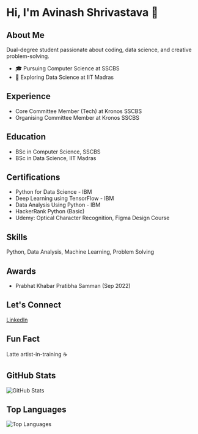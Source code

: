 # Hi, I'm Avinash Shrivastava 👋

## About Me
Dual-degree student passionate about coding, data science, and creative problem-solving.

- 🎓 Pursuing Computer Science at SSCBS
- 🤖 Exploring Data Science at IIT Madras

## Experience
- Core Committee Member (Tech) at Kronos SSCBS
- Organising Committee Member at Kronos SSCBS

## Education
- BSc in Computer Science, SSCBS
- BSc in Data Science, IIT Madras

## Certifications
- Python for Data Science - IBM
- Deep Learning using TensorFlow - IBM
- Data Analysis Using Python - IBM
- HackerRank Python (Basic)
- Udemy: Optical Character Recognition, Figma Design Course

## Skills
Python, Data Analysis, Machine Learning, Problem Solving

## Awards
- Prabhat Khabar Pratibha Samman (Sep 2022)

## Let's Connect
[LinkedIn](https://linkedin.com/in/avinash--shrivastava)

## Fun Fact
Latte artist-in-training ☕️

## GitHub Stats
![GitHub Stats](https://github-readme-stats.vercel.app/api?username=AvinashShrivastav&show_icons=true&theme=radical)

## Top Languages
![Top Languages](https://github-readme-stats.vercel.app/api/top-langs/?username=AvinashShrivastav&layout=compact&theme=radical)
